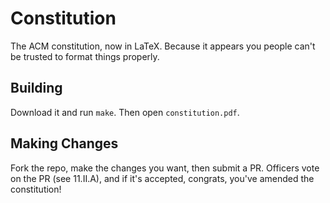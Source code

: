 # Constitution

The ACM constitution, now in LaTeX.
Because it appears you people can't be trusted to format things properly.

## Building

Download it and run `make`.
Then open `constitution.pdf`.

## Making Changes

Fork the repo, make the changes you want, then submit a PR.
Officers vote on the PR (see 11.II.A), and if it's accepted, congrats, you've amended the constitution!
